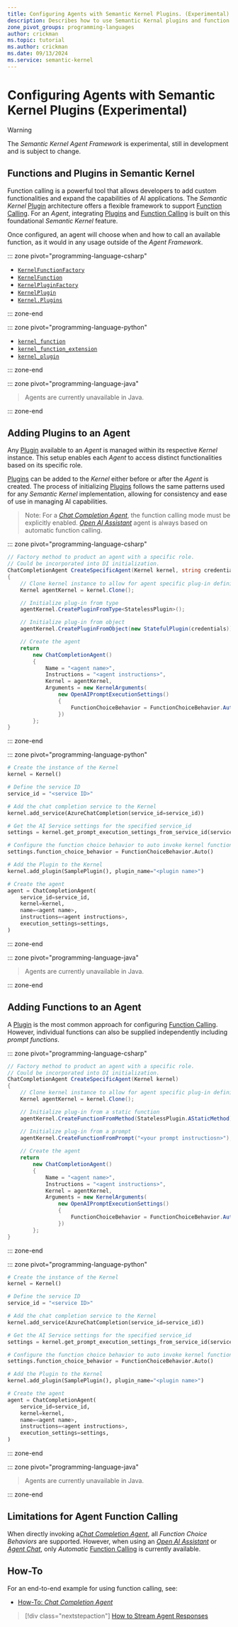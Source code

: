 ```yaml
---
title: Configuring Agents with Semantic Kernel Plugins. (Experimental)
description: Describes how to use Semantic Kernal plugins and function calling with agents.
zone_pivot_groups: programming-languages
author: crickman
ms.topic: tutorial
ms.author: crickman
ms.date: 09/13/2024
ms.service: semantic-kernel
---
```

# Configuring Agents with Semantic Kernel Plugins (Experimental)

> [!WARNING]
> The _Semantic Kernel Agent Framework_ is experimental, still in development and is subject to change.

## Functions and Plugins in Semantic Kernel

Function calling is a powerful tool that allows developers to add custom functionalities and expand the capabilities of AI applications. The _Semantic Kernel_ [Plugin](../../concepts/plugins/index.md) architecture offers a flexible framework to support [Function Calling](../../concepts/ai-services/chat-completion/function-calling/index.md). For an _Agent_, integrating [Plugins](../../concepts/plugins/index.md) and [Function Calling](../../concepts/ai-services/chat-completion/function-calling/index.md) is built on this foundational _Semantic Kernel_ feature.

Once configured, an agent will choose when and how to call an available function, as it would in any usage outside of the _Agent Framework_.

::: zone pivot="programming-language-csharp"

- [`KernelFunctionFactory`](/dotnet/api/microsoft.semantickernel.kernelfunctionfactory)
- [`KernelFunction`](/dotnet/api/microsoft.semantickernel.kernelfunction)
- [`KernelPluginFactory`](/dotnet/api/microsoft.semantickernel.kernelpluginfactory)
- [`KernelPlugin`](/dotnet/api/microsoft.semantickernel.kernelplugin)
- [`Kernel.Plugins`](/dotnet/api/microsoft.semantickernel.kernel.plugins)

::: zone-end

::: zone pivot="programming-language-python"

- [`kernel_function`](/python/api/semantic-kernel/semantic_kernel.functions.kernel_function)
- [`kernel_function_extension`](/python/api/semantic-kernel/semantic_kernel.functions.kernel_function_extension)
- [`kernel_plugin`](/python/api/semantic-kernel/semantic_kernel.functions.kernel_plugin)

::: zone-end

::: zone pivot="programming-language-java"

> Agents are currently unavailable in Java.

::: zone-end


## Adding Plugins to an Agent

Any [Plugin](../../concepts/plugins/index.md) available to an _Agent_ is managed within its respective _Kernel_ instance. This setup enables each _Agent_ to access distinct functionalities based on its specific role.

[Plugins](../../concepts/plugins/index.md) can be added to the _Kernel_ either before or after the _Agent_ is created. The process of initializing [Plugins](../../concepts/plugins/index.md) follows the same patterns used for any _Semantic Kernel_ implementation, allowing for consistency and ease of use in managing AI capabilities.

> Note: For a [_Chat Completion Agent_](./chat-completion-agent.md), the function calling mode must be explicitly enabled.  [_Open AI Assistant_](./assistant-agent.md) agent is always based on automatic function calling.

::: zone pivot="programming-language-csharp"
```csharp
// Factory method to product an agent with a specific role.
// Could be incorporated into DI initialization.
ChatCompletionAgent CreateSpecificAgent(Kernel kernel, string credentials)
{
    // Clone kernel instance to allow for agent specific plug-in definition
    Kernel agentKernel = kernel.Clone();

    // Initialize plug-in from type
    agentKernel.CreatePluginFromType<StatelessPlugin>();

    // Initialize plug-in from object
    agentKernel.CreatePluginFromObject(new StatefulPlugin(credentials));

    // Create the agent
    return 
        new ChatCompletionAgent()
        {
            Name = "<agent name>",
            Instructions = "<agent instructions>",
            Kernel = agentKernel,
            Arguments = new KernelArguments(
                new OpenAIPromptExecutionSettings() 
                { 
                    FunctionChoiceBehavior = FunctionChoiceBehavior.Auto() 
                })
        };
}
```
::: zone-end

::: zone pivot="programming-language-python"
```python
# Create the instance of the Kernel
kernel = Kernel()

# Define the service ID
service_id = "<service ID>"

# Add the chat completion service to the Kernel
kernel.add_service(AzureChatCompletion(service_id=service_id))

# Get the AI Service settings for the specified service_id
settings = kernel.get_prompt_execution_settings_from_service_id(service_id=service_id)

# Configure the function choice behavior to auto invoke kernel functions
settings.function_choice_behavior = FunctionChoiceBehavior.Auto()

# Add the Plugin to the Kernel
kernel.add_plugin(SamplePlugin(), plugin_name="<plugin name>")

# Create the agent
agent = ChatCompletionAgent(
    service_id=service_id, 
    kernel=kernel, 
    name=<agent name>, 
    instructions=<agent instructions>, 
    execution_settings=settings,
)
```
::: zone-end

::: zone pivot="programming-language-java"

> Agents are currently unavailable in Java.

::: zone-end


## Adding Functions to an Agent

A [Plugin](../../concepts/plugins/index.md) is the most common approach for configuring [Function Calling](../../concepts/ai-services/chat-completion/function-calling/index.md). However, individual functions can also be supplied independently including _prompt functions_.

::: zone pivot="programming-language-csharp"
```csharp
// Factory method to product an agent with a specific role.
// Could be incorporated into DI initialization.
ChatCompletionAgent CreateSpecificAgent(Kernel kernel)
{
    // Clone kernel instance to allow for agent specific plug-in definition
    Kernel agentKernel = kernel.Clone();

    // Initialize plug-in from a static function
    agentKernel.CreateFunctionFromMethod(StatelessPlugin.AStaticMethod);

    // Initialize plug-in from a prompt
    agentKernel.CreateFunctionFromPrompt("<your prompt instructiosn>");
    
    // Create the agent
    return 
        new ChatCompletionAgent()
        {
            Name = "<agent name>",
            Instructions = "<agent instructions>",
            Kernel = agentKernel,
            Arguments = new KernelArguments(
                new OpenAIPromptExecutionSettings() 
                { 
                    FunctionChoiceBehavior = FunctionChoiceBehavior.Auto() 
                })
        };
}
```
::: zone-end

::: zone pivot="programming-language-python"
```python
# Create the instance of the Kernel
kernel = Kernel()

# Define the service ID
service_id = "<service ID>"

# Add the chat completion service to the Kernel
kernel.add_service(AzureChatCompletion(service_id=service_id))

# Get the AI Service settings for the specified service_id
settings = kernel.get_prompt_execution_settings_from_service_id(service_id=service_id)

# Configure the function choice behavior to auto invoke kernel functions
settings.function_choice_behavior = FunctionChoiceBehavior.Auto()

# Add the Plugin to the Kernel
kernel.add_plugin(SamplePlugin(), plugin_name="<plugin name>")

# Create the agent
agent = ChatCompletionAgent(
    service_id=service_id, 
    kernel=kernel, 
    name=<agent name>, 
    instructions=<agent instructions>, 
    execution_settings=settings,
)
```
::: zone-end

::: zone pivot="programming-language-java"

> Agents are currently unavailable in Java.

::: zone-end


## Limitations for Agent Function Calling

When directly invoking a[_Chat Completion Agent_](./chat-completion-agent.md), all _Function Choice Behaviors_ are supported. However, when using an [_Open AI Assistant_](./assistant-agent.md) or [_Agent Chat_](./agent-chat.md), only _Automatic_ [Function Calling](../../concepts/ai-services/chat-completion/function-calling/index.md) is currently available.


## How-To

For an end-to-end example for using function calling, see:

- [How-To: _Chat Completion Agent_](./examples/example-chat-agent.md)


> [!div class="nextstepaction"]
> [How to Stream Agent Responses](./agent-streaming.md)

